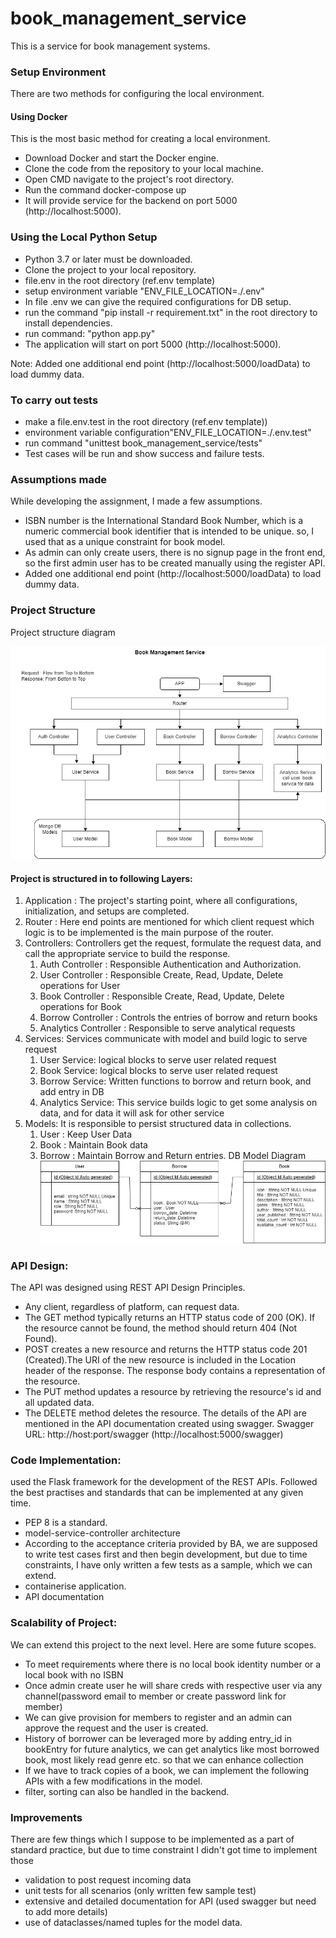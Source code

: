 # book_management_service

This is a service for book management systems.


### Setup Environment
There are two methods for configuring the local environment.

#### Using Docker
This is the most basic method for creating a local environment.

* Download Docker and start the Docker engine.
* Clone the code from the repository to your local machine.
* Open CMD navigate to the project's root directory.
* Run the command docker-compose up
* It will provide service for the backend on port 5000 (http://localhost:5000).

### Using the Local Python Setup
* Python 3.7 or later must be downloaded.
* Clone the project to your local repository.
* file.env in the root directory (ref.env template)
* setup environment variable "ENV_FILE_LOCATION=./.env"
* In file .env we can give the required configurations for DB setup.
* run the command "pip install -r requirement.txt" in the root directory to install dependencies.
* run command: "python app.py"
* The application will start on port 5000 (http://localhost:5000).

Note: Added one additional end point (http://localhost:5000/loadData) to load dummy data.

### To carry out tests
* make a file.env.test in the root directory (ref.env template))
* environment variable configuration"ENV_FILE_LOCATION=./.env.test"
* run command "unittest book_management_service/tests"
* Test cases will be run and show success and failure tests.

### Assumptions made
While developing the assignment, I made a few assumptions.
* ISBN number is the International Standard Book Number, which is a numeric commercial book identifier that is intended to be unique. so, I used that as a unique constraint for book model.
* As admin can only create users, there is no signup page in the front end, so the first admin user has to be created manually using the register API.
* Added one additional end point (http://localhost:5000/loadData) to load dummy data.
### Project Structure
Project structure diagram 

![Project structure diagram](https://github.com/salvieknath18/book_management_service/blob/main/BookManagementService.png?raw=true)

#### Project is structured in to following Layers:
1. Application : The project's starting point, where all configurations, initialization, and setups are completed.
2. Router : Here end points are mentioned for which client request which logic is to be implemented is the main purpose of the router.
3. Controllers:
   Controllers get the request, formulate the request data, and call the appropriate service to build the response.
   1. Auth Controller : Responsible Authentication and Authorization.
   2. User Controller : Responsible Create, Read, Update, Delete operations for User
   3. Book Controller : Responsible Create, Read, Update, Delete operations for Book
   4. Borrow Controller : Controls the entries of borrow and return books
   5. Analytics Controller : Responsible to serve analytical requests
4. Services: Services communicate with model and build logic to serve request
   1. User Service: logical blocks to serve user related request
   2. Book Service: logical blocks to serve user related request
   3. Borrow Service: Written functions to borrow and return book, and add entry in DB
   4. Analytics Service: This service builds logic to get some analysis on data, and for data it will ask for other service
5. Models:
    It is responsible to persist structured data in collections.
   1. User : Keep User Data
   2. Book : Maintain Book data
   3. Borrow : Maintain Borrow and Return entries.
   DB Model Diagram
   ![Project structure diagram](https://github.com/salvieknath18/book_management_service/blob/main/db_model.png?raw=true)
   

### API Design:

The API was designed using REST API Design Principles.

* Any client, regardless of platform, can request data.
* The GET method typically returns an HTTP status code of 200 (OK). If the resource cannot be found, the method should return 404 (Not Found).
* POST creates a new resource and returns the HTTP status code 201 (Created).The URI of the new resource is included in the Location header of the response. The response body contains a representation of the resource.
* The PUT method updates a resource by retrieving the resource's id and all updated data.
* The DELETE method deletes the resource. The details of the API are mentioned in the API documentation created using swagger. Swagger URL: http://host:port/swagger (http://localhost:5000/swagger)


### Code Implementation:

used the Flask framework for the development of the REST APIs. Followed the best practises and standards that can be implemented at any given time.
* PEP 8 is a standard.
* model-service-controller architecture
* According to the acceptance criteria provided by BA, we are supposed to write test cases first and then begin development, but due to time constraints, I have only written a few tests as a sample, which we can extend.
* containerise application.
* API documentation

### Scalability of Project:

We can extend this project to the next level. Here are some future scopes.

* To meet requirements where there is no local book identity number or a local book with no ISBN
* Once admin create user he will share creds with respective user via any channel(password email to member or create password link for member)
* We can give provision for members to register and an admin can approve the request and the user is created.
* History of borrower can be leveraged more by adding entry_id in bookEntry for future analytics, we can get analytics like most borrowed book, most likely read genre etc. so that we can enhance collection
* If we have to track copies of a book, we can implement the following APIs with a few modifications in the model.
* filter, sorting can also be handled in the backend.

### Improvements

There are few things which I suppose to be implemented as a part of standard practice, but due to time constraint I didn't got time to implement those 
   - validation to post request incoming data
   - unit tests for all scenarios (only written few sample test)
   - extensive and detailed documentation for API (used swagger but need to add more details)
   - use of dataclasses/named tuples for the model data.
